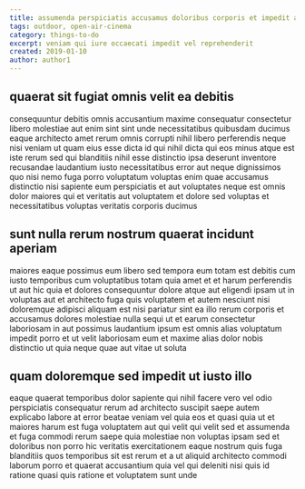 ```yaml
---
title: assumenda perspiciatis accusamus doloribus corporis et impedit article 6529
tags: outdoor, open-air-cinema
category: things-to-do
excerpt: veniam qui iure occaecati impedit vel reprehenderit
created: 2019-01-10
author: author1
---
```


## quaerat sit fugiat omnis velit ea debitis

consequuntur debitis omnis accusantium maxime consequatur consectetur libero molestiae aut enim sint sint unde necessitatibus quibusdam ducimus eaque architecto amet rerum omnis corrupti nihil libero perferendis neque nisi veniam ut quam eius esse dicta id qui nihil dicta qui eos minus atque est iste rerum sed qui blanditiis nihil esse distinctio ipsa deserunt inventore recusandae laudantium iusto necessitatibus error aut neque dignissimos quo nisi nemo fuga porro voluptatum voluptas enim quae accusamus distinctio nisi sapiente eum perspiciatis et aut voluptates neque est omnis dolor maiores qui et veritatis aut voluptatem et dolore sed voluptas et necessitatibus voluptas veritatis corporis ducimus

## sunt nulla rerum nostrum quaerat incidunt aperiam

maiores eaque possimus eum libero sed tempora eum totam est debitis cum iusto temporibus cum voluptatibus totam quia amet et et harum perferendis ut aut hic quia et dolores consequuntur dolore atque aut eligendi ipsam ut in voluptas aut et architecto fuga quis voluptatem et autem nesciunt nisi doloremque adipisci aliquam est nisi pariatur sint ea illo rerum corporis et accusamus dolores molestiae nulla sequi ut et earum consectetur laboriosam in aut possimus laudantium ipsum est omnis alias voluptatum impedit porro et ut velit laboriosam eum et maxime alias dolor nobis distinctio ut quia neque quae aut vitae ut soluta

## quam doloremque sed impedit ut iusto illo

eaque quaerat temporibus dolor sapiente qui nihil facere vero vel odio perspiciatis consequatur rerum ad architecto suscipit saepe autem explicabo labore at error beatae veniam vel quia eos et quasi quia ut et maiores harum est fuga voluptatem aut qui velit qui velit sed et assumenda et fuga commodi rerum saepe quia molestiae non voluptas ipsam sed et doloribus non porro hic veritatis exercitationem eaque nostrum quis fuga blanditiis quos temporibus sit est rerum et a ut aliquid architecto commodi laborum porro et quaerat accusantium quia vel qui deleniti nisi quis id ratione quasi quis ratione et voluptatem sunt unde
